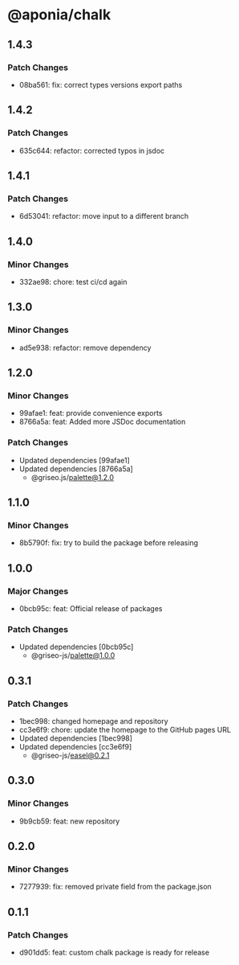 # @aponia/chalk

## 1.4.3

### Patch Changes

- 08ba561: fix: correct types versions export paths

## 1.4.2

### Patch Changes

- 635c644: refactor: corrected typos in jsdoc

## 1.4.1

### Patch Changes

- 6d53041: refactor: move input to a different branch

## 1.4.0

### Minor Changes

- 332ae98: chore: test ci/cd again

## 1.3.0

### Minor Changes

- ad5e938: refactor: remove dependency

## 1.2.0

### Minor Changes

- 99afae1: feat: provide convenience exports
- 8766a5a: feat: Added more JSDoc documentation

### Patch Changes

- Updated dependencies [99afae1]
- Updated dependencies [8766a5a]
  - @griseo.js/palette@1.2.0

## 1.1.0

### Minor Changes

- 8b5790f: fix: try to build the package before releasing

## 1.0.0

### Major Changes

- 0bcb95c: feat: Official release of packages

### Patch Changes

- Updated dependencies [0bcb95c]
  - @griseo-js/palette@1.0.0

## 0.3.1

### Patch Changes

- 1bec998: changed homepage and repository
- cc3e6f9: chore: update the homepage to the GitHub pages URL
- Updated dependencies [1bec998]
- Updated dependencies [cc3e6f9]
  - @griseo-js/easel@0.2.1

## 0.3.0

### Minor Changes

- 9b9cb59: feat: new repository

## 0.2.0

### Minor Changes

- 7277939: fix: removed private field from the package.json

## 0.1.1

### Patch Changes

- d901dd5: feat: custom chalk package is ready for release
